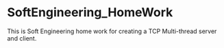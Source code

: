 # SoftEngineering_HomeWork
This is Soft Engineering home work for creating a TCP Multi-thread server and client.
